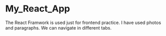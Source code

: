 # My_React_App
The React Framwork is used just for frontend practice.
I have used photos and paragraphs.
We can navigate in different tabs.
